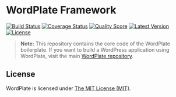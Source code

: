 WordPlate Framework
===================

[![Build Status](https://img.shields.io/travis/wordplate/framework/master.svg?style=flat)](https://travis-ci.org/wordplate/framework)
[![Coverage Status](https://img.shields.io/scrutinizer/coverage/g/wordplate/framework.svg?style=flat)](https://scrutinizer-ci.com/g/wordplate/framework/code-structure)
[![Quality Score](https://img.shields.io/scrutinizer/g/wordplate/framework.svg?style=flat)](https://scrutinizer-ci.com/g/wordplate/framework)
[![Latest Version](https://img.shields.io/github/release/wordplate/framework.svg?style=flat)](https://github.com/wordplate/framework/releases)
[![License](https://img.shields.io/packagist/l/wordplate/framework.svg?style=flat)](https://packagist.org/packages/wordplate/framework)

> **Note:** This repository contains the core code of the WordPlate boilerplate. If you want to build a WordPress application using WordPlate, visit the main [WordPlate repository](https://github.com/wordplate/wordplate).

## License

WordPlate is licensed under [The MIT License (MIT)](LICENSE).
